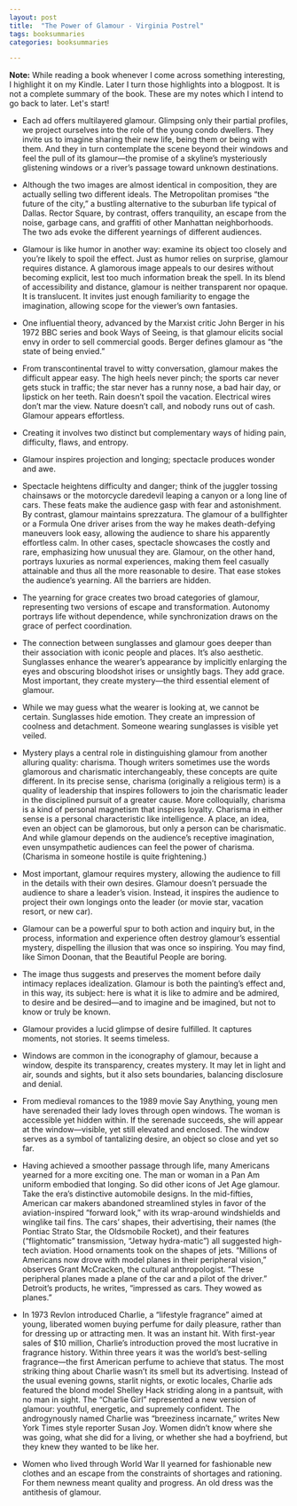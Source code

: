 ```yaml
---
layout: post
title:  "The Power of Glamour - Virginia Postrel"
tags: booksummaries
categories: booksummaries

---
```


**Note:** While reading a book whenever I come across something interesting, I highlight it on my Kindle. Later I turn those highlights into a blogpost. It is not a complete summary of the book. These are my notes which I intend to go back to later. Let's start!

- Each ad offers multilayered glamour. Glimpsing only their partial profiles, we project ourselves into the role of the young condo dwellers. They invite us to imagine sharing their new life, being them or being with them. And they in turn contemplate the scene beyond their windows and feel the pull of its glamour—the promise of a skyline’s mysteriously glistening windows or a river’s passage toward unknown destinations.

- Although the two images are almost identical in composition, they are actually selling two different ideals. The Metropolitan promises “the future of the city,” a bustling alternative to the suburban life typical of Dallas. Rector Square, by contrast, offers tranquility, an escape from the noise, garbage cans, and graffiti of other Manhattan neighborhoods. The two ads evoke the different yearnings of different audiences.

- Glamour is like humor in another way: examine its object too closely and you’re likely to spoil the effect. Just as humor relies on surprise, glamour requires distance. A glamorous image appeals to our desires without becoming explicit, lest too much information break the spell. In its blend of accessibility and distance, glamour is neither transparent nor opaque. It is translucent. It invites just enough familiarity to engage the imagination, allowing scope for the viewer’s own fantasies.

- One influential theory, advanced by the Marxist critic John Berger in his 1972 BBC series and book Ways of Seeing, is that glamour elicits social envy in order to sell commercial goods. Berger defines glamour as “the state of being envied.”

- From transcontinental travel to witty conversation, glamour makes the difficult appear easy. The high heels never pinch; the sports car never gets stuck in traffic; the star never has a runny nose, a bad hair day, or lipstick on her teeth. Rain doesn’t spoil the vacation. Electrical wires don’t mar the view. Nature doesn’t call, and nobody runs out of cash. Glamour appears effortless.

- Creating it involves two distinct but complementary ways of hiding pain, difficulty, flaws, and entropy.

- Glamour inspires projection and longing; spectacle produces wonder and awe.

- Spectacle heightens difficulty and danger; think of the juggler tossing chainsaws or the motorcycle daredevil leaping a canyon or a long line of cars. These feats make the audience gasp with fear and astonishment. By contrast, glamour maintains sprezzatura. The glamour of a bullfighter or a Formula One driver arises from the way he makes death-defying maneuvers look easy, allowing the audience to share his apparently effortless calm. In other cases, spectacle showcases the costly and rare, emphasizing how unusual they are. Glamour, on the other hand, portrays luxuries as normal experiences, making them feel casually attainable and thus all the more reasonable to desire. That ease stokes the audience’s yearning. All the barriers are hidden.

- The yearning for grace creates two broad categories of glamour, representing two versions of escape and transformation. Autonomy portrays life without dependence, while synchronization draws on the grace of perfect coordination.

- The connection between sunglasses and glamour goes deeper than their association with iconic people and places. It’s also aesthetic. Sunglasses enhance the wearer’s appearance by implicitly enlarging the eyes and obscuring bloodshot irises or unsightly bags. They add grace. Most important, they create mystery—the third essential element of glamour.

- While we may guess what the wearer is looking at, we cannot be certain. Sunglasses hide emotion. They create an impression of coolness and detachment. Someone wearing sunglasses is visible yet veiled.

- Mystery plays a central role in distinguishing glamour from another alluring quality: charisma. Though writers sometimes use the words glamorous and charismatic interchangeably, these concepts are quite different. In its precise sense, charisma (originally a religious term) is a quality of leadership that inspires followers to join the charismatic leader in the disciplined pursuit of a greater cause. More colloquially, charisma is a kind of personal magnetism that inspires loyalty.
Charisma in either sense is a personal characteristic like intelligence. A place, an idea, even an object can be glamorous, but only a person can be charismatic. And while glamour depends on the audience’s receptive imagination, even unsympathetic audiences can feel the power of charisma. (Charisma in someone hostile is quite frightening.)

- Most important, glamour requires mystery, allowing the audience to fill in the details with their own desires. Glamour doesn’t persuade the audience to share a leader’s vision. Instead, it inspires the audience to project their own longings onto the leader (or movie star, vacation resort, or new car).

- Glamour can be a powerful spur to both action and inquiry but, in the process, information and experience often destroy glamour’s essential mystery, dispelling the illusion that was once so inspiring. You may find, like Simon Doonan, that the Beautiful People are boring.

- The image thus suggests and preserves the moment before daily intimacy replaces idealization. Glamour is both the painting’s effect and, in this way, its subject: here is what it is like to admire and be admired, to desire and be desired—and to imagine and be imagined, but not to know or truly be known.

- Glamour provides a lucid glimpse of desire fulfilled. It captures moments, not stories. It seems timeless.

- Windows are common in the iconography of glamour, because a window, despite its transparency, creates mystery. It may let in light and air, sounds and sights, but it also sets boundaries, balancing disclosure and denial.

- From medieval romances to the 1989 movie Say Anything, young men have serenaded their lady loves through open windows. The woman is accessible yet hidden within. If the serenade succeeds, she will appear at the window—visible, yet still elevated and enclosed. The window serves as a symbol of tantalizing desire, an object so close and yet so far.

- Having achieved a smoother passage through life, many Americans yearned for a more exciting one. The man or woman in a Pan Am uniform embodied that longing. So did other icons of Jet Age glamour. Take the era’s distinctive automobile designs. In the mid-fifties, American car makers abandoned streamlined styles in favor of the aviation-inspired “forward look,” with its wrap-around windshields and winglike tail fins. The cars’ shapes, their advertising, their names (the Pontiac Strato Star, the Oldsmobile Rocket), and their features (“flightomatic” transmission, “Jetway hydra-matic”) all suggested high-tech aviation. Hood ornaments took on the shapes of jets. “Millions of Americans now drove with model planes in their peripheral vision,” observes Grant McCracken, the cultural anthropologist. “These peripheral planes made a plane of the car and a pilot of the driver.” Detroit’s products, he writes, “impressed as cars. They wowed as planes.”

- In 1973 Revlon introduced Charlie, a “lifestyle fragrance” aimed at young, liberated women buying perfume for daily pleasure, rather than for dressing up or attracting men. It was an instant hit. With first-year sales of $10 million, Charlie’s introduction proved the most lucrative in fragrance history. Within three years it was the world’s best-selling fragrance—the first American perfume to achieve that status. The most striking thing about Charlie wasn’t its smell but its advertising. Instead of the usual evening gowns, starlit nights, or exotic locales, Charlie ads featured the blond model Shelley Hack striding along in a pantsuit, with no man in sight. The “Charlie Girl” represented a new version of glamour: youthful, energetic, and supremely confident. The androgynously named Charlie was “breeziness incarnate,” writes New York Times style reporter Susan Joy. Women didn’t know where she was going, what she did for a living, or whether she had a boyfriend, but they knew they wanted to be like her.

- Women who lived through World War II yearned for fashionable new clothes and an escape from the constraints of shortages and rationing. For them newness meant quality and progress. An old dress was the antithesis of glamour.
